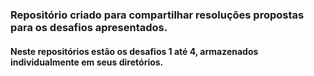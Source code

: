 ### Repositório criado para compartilhar resoluções propostas para os desafios apresentados.

#### Neste repositórios estão os desafios 1 até 4, armazenados individualmente em seus diretórios.

